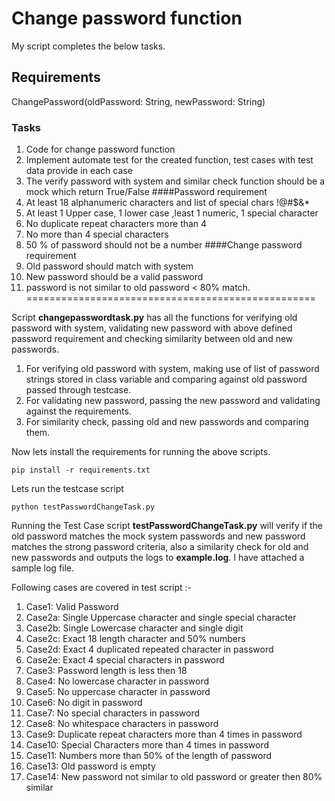 # Change password function

My script completes the below tasks.

## Requirements
ChangePassword(oldPassword: String, newPassword: String)
### Tasks
1. Code for change password function
2. Implement automate test for the created function, test cases with test data
provide in each case
3. The verify password with system and similar check function should be a mock
which return True/False
####Password requirement
1. At least 18 alphanumeric characters and list of special chars !@#$&*
2. At least 1 Upper case, 1 lower case ,least 1 numeric, 1 special character
3. No duplicate repeat characters more than 4
4. No more than 4 special characters
5. 50 % of password should not be a number
####Change password requirement
1. Old password should match with system
2. New password should be a valid password
3. password is not similar to old password < 80% match.
==================================================

Script __changepasswordtask.py__ has all the functions for verifying old password with system, validating new password with above defined password requirement and checking similarity between old and new passwords.

1. For verifying old password with system, making use of list of password strings stored in class variable and comparing against old password passed through testcase.
2. For validating new password, passing the new password and validating against the requirements.
3. For similarity check, passing old and new passwords and comparing them.

Now lets install the requirements for running the above scripts.
```
pip install -r requirements.txt
```
Lets run the testcase script

```
python testPasswordChangeTask.py
```

Running the Test Case script __testPasswordChangeTask.py__ will verify if the old password matches the mock system passwords and new password matches the strong password criteria, also a similarity check for old and new passwords and outputs the logs to __example.log__. I have attached a sample log file.

Following cases are covered in test script :-

1. Case1: Valid Password
2. Case2a: Single Uppercase character and single special character
3. Case2b: Single Lowercase character and single digit
4. Case2c: Exact 18 length character and 50% numbers
5. Case2d: Exact 4 duplicated repeated character in password
6. Case2e: Exact 4 special characters in password
7. Case3: Password length is less then 18
8. Case4: No lowercase character in password
9. Case5: No uppercase character in password
10. Case6: No digit in password
11. Case7: No special characters in password
12. Case8: No whitespace characters in password
13. Case9: Duplicate repeat characters more than 4 times in password
14. Case10: Special Characters more than 4 times in password
15. Case11: Numbers more than 50% of the length of password
16. Case13: Old password is empty
17. Case14: New password not similar to old password or greater then 80% similar
